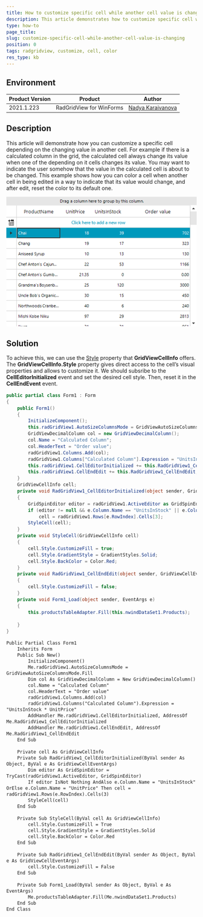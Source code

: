 ```yaml
---
title: How to customize specific cell while another cell value is changing
description: This article demonstrates how to customize specific cell while another cell value is changing
type: how-to
page_title: 
slug: customize-specific-cell-while-another-cell-value-is-changing
position: 0
tags: radgridview, customize, cell, color
res_type: kb
---
```


## Environment
 
|Product Version|Product|Author|
|----|----|----|
|2021.1.223|RadGridView for WinForms|[Nadya Karaivanova](https://www.telerik.com/blogs/author/nadya-karaivanova)|
 
## Description

This article will demonstrate how you can customize a specific cell depending on the changing value in another cell. For example if there is a calculated column in the grid, the calculated cell always change its value when one of the depending on it cells changes its value. You may want to indicate the user somehow that the value in the calculated cell is about to be changed. This example shows how you can color a cell when another cell in being edited in a way to indicate that its value would change, and after edit, reset the color to its default one.

![customize-cell-based-on-another-cell.gif](images/customize-cell-based-on-another-cell.gif)
 
## Solution 

To achieve this, we can use the [Style](https://docs.telerik.com/devtools/winforms/controls/gridview/cells/formating-examples/style-property) property that **GridViewCellInfo** offers. The **GridViewCellInfo.Style** property gives direct access to the cell’s visual properties and allows to customize it.
We should subsribe to the **CellEditorInitialized** event and set the desired cell style. Then, reset it in the **CellEndEvent** event.

````C#
public partial class Form1 : Form
{
    public Form1()
    {
        InitializeComponent();
        this.radGridView1.AutoSizeColumnsMode = GridViewAutoSizeColumnsMode.Fill;
        GridViewDecimalColumn col = new GridViewDecimalColumn();
        col.Name = "Calculated Column";
        col.HeaderText = "Order value";
        radGridView1.Columns.Add(col);
        radGridView1.Columns["Calculated Column"].Expression = "UnitsInStock * UnitPrice";
        this.radGridView1.CellEditorInitialized += this.RadGridView1_CellEditorInitialized;
        this.radGridView1.CellEndEdit += this.RadGridView1_CellEndEdit;
    }
    GridViewCellInfo cell;
    private void RadGridView1_CellEditorInitialized(object sender, GridViewCellEventArgs e)
    {
        GridSpinEditor editor = radGridView1.ActiveEditor as GridSpinEditor;
        if (editor != null && e.Column.Name == "UnitsInStock" || e.Column.Name == "UnitPrice")
            cell = radGridView1.Rows[e.RowIndex].Cells[3];
        StyleCell(cell);
    }
    private void StyleCell(GridViewCellInfo cell)
    {
        cell.Style.CustomizeFill = true;
        cell.Style.GradientStyle = GradientStyles.Solid;
        cell.Style.BackColor = Color.Red;
    }
    private void RadGridView1_CellEndEdit(object sender, GridViewCellEventArgs e)
    {
        cell.Style.CustomizeFill = false;
    }
    private void Form1_Load(object sender, EventArgs e)
    {
        this.productsTableAdapter.Fill(this.nwindDataSet1.Products);

    }
}


````
````VB.NET
Public Partial Class Form1
    Inherits Form
    Public Sub New()
        InitializeComponent()
        Me.radGridView1.AutoSizeColumnsMode = GridViewAutoSizeColumnsMode.Fill
        Dim col As GridViewDecimalColumn = New GridViewDecimalColumn()
        col.Name = "Calculated Column"
        col.HeaderText = "Order value"
        radGridView1.Columns.Add(col)
        radGridView1.Columns("Calculated Column").Expression = "UnitsInStock * UnitPrice"
        AddHandler Me.radGridView1.CellEditorInitialized, AddressOf Me.RadGridView1_CellEditorInitialized
        AddHandler Me.radGridView1.CellEndEdit, AddressOf Me.RadGridView1_CellEndEdit
    End Sub

    Private cell As GridViewCellInfo
    Private Sub RadGridView1_CellEditorInitialized(ByVal sender As Object, ByVal e As GridViewCellEventArgs)
        Dim editor As GridSpinEditor = TryCast(radGridView1.ActiveEditor, GridSpinEditor)
        If editor IsNot Nothing AndAlso e.Column.Name = "UnitsInStock" OrElse e.Column.Name = "UnitPrice" Then cell = radGridView1.Rows(e.RowIndex).Cells(3)
        StyleCell(cell)
    End Sub

    Private Sub StyleCell(ByVal cell As GridViewCellInfo)
        cell.Style.CustomizeFill = True
        cell.Style.GradientStyle = GradientStyles.Solid
        cell.Style.BackColor = Color.Red
    End Sub

    Private Sub RadGridView1_CellEndEdit(ByVal sender As Object, ByVal e As GridViewCellEventArgs)
        cell.Style.CustomizeFill = False
    End Sub

    Private Sub Form1_Load(ByVal sender As Object, ByVal e As EventArgs)
        Me.productsTableAdapter.Fill(Me.nwindDataSet1.Products)
    End Sub
End Class

````


